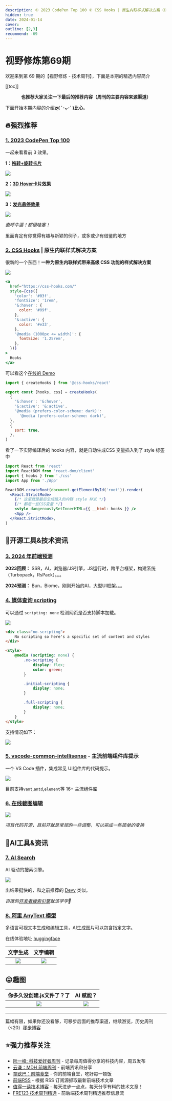 ```yaml
---
description: ① 2023 CodePen Top 100 ② CSS Hooks | 原生内联样式解决方案 ③ 2024 年前端预测 ④ 媒体查询 scripting ⑤ vscode-common-intellisense - 主流前端组件库提示 ⑥ 在线截图编辑 ⑦ AI Search ⑧ 阿里 AnyText 模型 
hidden: true
date: 2024-01-14
cover: 
outline: [2,3]
recommend: -69
---
```


# 视野修炼第69期

欢迎来到第 69 期的【视野修炼 - 技术周刊】，下面是本期的精选内容简介

[[toc]]

<center>

**​也推荐大家关注一下最后的推荐内容（周刊的主要内容来源渠道）**
</center>

下面开始本期内容的介绍**ღ( ´･ᴗ･` )比心**。
## 🔥强烈推荐
### [1. 2023 CodePen Top 100](https://codepen.io/2023/popular)
一起来看看前 3 效果。

**1：[拖转+旋转卡片](https://codepen.io/supah/pen/xxJMbbg)**

![](https://img.cdn.sugarat.top/mdImg/MTcwNTIyNDI5NjI1NQ==705224296255)

**2：[3D Hover卡片效果](https://codepen.io/gayane-gasparyan/pen/wvxewXO)**

![](https://img.cdn.sugarat.top/mdImg/MTcwNTIyNDU1OTU2MA==705224559560)

**3：[发光悬停效果](https://codepen.io/inescodes/pen/PoxMyvX)**

![](https://img.cdn.sugarat.top/mdImg/MTcwNTIyNDcyNjQxNg==705224726416)

*直呼牛逼！都很哇塞！*

里面肯定有你觉得有趣与新颖的例子，或多或少有借鉴的地方
### [2. CSS Hooks](https://github.com/css-hooks/css-hooks) | 原生内联样式解决方案

很新的一个东西！**一种为原生内联样式带来高级 CSS 功能的样式解决方案**


![](https://img.cdn.sugarat.top/mdImg/MTcwNTIyOTkzNjk2NQ==705229936965)

```jsx
<a
  href="https://css-hooks.com/"
  style={css({
    'color': '#03f',
    'fontSize': '1rem',
    '&:hover': {
      color: '#09f',
    },
    '&:active': {
      color: '#e33',
    },
    '@media (1000px <= width)': {
      fontSize: '1.25rem',
    },
  })}
>
  Hooks
</a>
```

可以看这个[在线的 Demo](https://codesandbox.io/p/devbox/example-react-pk9thc?file=/src/css.ts) 

```js
import { createHooks } from '@css-hooks/react'

export const [hooks, css] = createHooks(
  {
    '&:hover': '&:hover',
    '&:active': '&:active',
    '@media (prefers-color-scheme: dark)':
      '@media (prefers-color-scheme: dark)',
  },
  {
    sort: true,
  },
)
```
看了一下实际编译后的 hooks 内容，就是自动生成CSS 变量插入到了 style 标签中

```jsx
import React from 'react'
import ReactDOM from 'react-dom/client'
import { hooks } from './css'
import App from './App'

ReactDOM.createRoot(document.getElementById('root')).render(
  <React.StrictMode>
    {/* 这里就是最后生成插入的内联 style 样式 */}
    {/* 都是一些CSS变量 */}
    <style dangerouslySetInnerHTML={{ __html: hooks }} />
    <App />
  </React.StrictMode>,
)
```
## 🔧开源工具&技术资讯
### [3. 2024 年前端预测](https://buttondown.email/whatever_jamie/archive/frontend-predictions-for-2024/)
**2023回顾：** SSR，AI，浏览器/JS引擎，JS运行时，跨平台框架，构建系统（Turbopack，RsPack）。。。

**2024预测：** Bun，Biome，刚刚开始的AI，大型UI框架。。。

### [4. 媒体查询 scripting](https://frontendfoc.us/link/149767/web)

可以通过 `scripting: none` 检测网页是否支持脚本加载。

![](https://img.cdn.sugarat.top/mdImg/MTcwNTIyOTQ3MTAxMg==705229471012)

```html
<div class="no-scripting">
    No scripting so here's a specific set of content and styles
</div>

<style>
    @media (scripting: none) {
        .no-scripting {
            display: flex;
            color: green;
        }

        .initial-scripting {
            display: none;
        }

        .full-scripting {
            display: none;
        }
    }
</style>
```

支持情况如下：

![](https://img.cdn.sugarat.top/mdImg/MTcwNTIyOTU2MTY4Nw==705229561687)


### [5. vscode-common-intellisense](https://github.com/Simon-He95/vscode-common-intellisense) - 主流前端组件库提示
一个 VS Code 插件，集成常见 UI组件库的代码提示。

![](https://img.cdn.sugarat.top/mdImg/MTcwNTIyMjM2NTk1Mg==705222365952)

目前支持`vant`,`antd`,`element`等 16+ 主流组件库

### [6. 在线截图编辑](https://github.com/CH563/shot-easy-website)

![](https://img.cdn.sugarat.top/mdImg/MTcwNTIyMTc4ODQ1MQ==705221788451)

*项目代码开源，目前开就是常规的一些调整，可以完成一些简单的变换*

## 🤖AI工具&资讯
### [7. AI Search](https://aoyo.ai/search)
AI 驱动的搜索引擎。

![](https://img.cdn.sugarat.top/mdImg/MTcwNTIyMTI5NDYxNA==705221294614)

出结果挺快的，和之前推荐的 [Devv](https://devv.ai/zh) 类似。

*百度的[开发者搜索引擎](https://kaifa.baidu.com/)就该学学🤔*

### [8. 阿里 AnyText 模型](https://github.com/tyxsspa/AnyText) 
多语言可视文本生成和编辑工具，AI生成图片可以包含指定文字。

在线体验地址 [huggingface](https://huggingface.co/spaces/modelscope/AnyText)

|                                文字生成                                 |                                文字编辑                                 |
| :---------------------------------------------------------------------: | :---------------------------------------------------------------------: |
| ![](https://img.cdn.sugarat.top/mdImg/MTcwNTIzMTkxODY4OQ==705231918689) | ![](https://img.cdn.sugarat.top/mdImg/MTcwNTIzMTcxMjkxMQ==705231712911) |
## 😛趣图

|                        你多久没创建.js文件了？了                        |                                AI 赋能？                                |
| :---------------------------------------------------------------------: | :---------------------------------------------------------------------: |
| ![](https://img.cdn.sugarat.top/mdImg/MTcwNTIyMDk0NTYxNA==705220945614) | ![](https://img.cdn.sugarat.top/mdImg/MTcwNTIyMzc1MDI0OQ==705223750249) |




---

篇幅有限，如果你还没看够，可移步后面的推荐渠道，继续游览，历史周刊（<20）[移步博客](https://sugarat.top/weekly/index.html)

## ⭐️强力推荐关注
* [阮一峰: 科技爱好者周刊](https://www.ruanyifeng.com/blog/archives.html) - 记录每周值得分享的科技内容，周五发布
* [云谦：MDH 前端周刊](https://mdhweekly.com/) - 前端资讯和分享
* [童欧巴：前端食堂](https://github.com/Geekhyt/weekly) - 你的前端食堂，吃好每一顿饭
* [前端RSS](https://fed.chanceyu.com/) - 根据 RSS 订阅源抓取最新前端技术文章
* [值得一读技术博客](https://daily-blog.chlinlearn.top/) - 每天进步一点点，每天分享有料的技术文章！
* [FRE123 技术周刊精选](https://www.fre123.com/weekly) - 前后端技术周刊精选推荐信息流